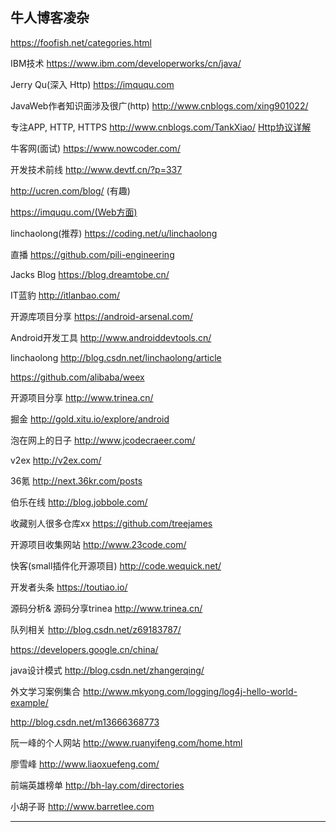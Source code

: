 ## 牛人博客凌杂

https://foofish.net/categories.html

IBM技术 https://www.ibm.com/developerworks/cn/java/  

Jerry Qu(深入 Http) https://imququ.com

JavaWeb作者知识面涉及很广(http) http://www.cnblogs.com/xing901022/

专注APP, HTTP, HTTPS http://www.cnblogs.com/TankXiao/ [Http协议详解](http://www.cnblogs.com/TankXiao/archive/2012/02/13/2342672.html)

牛客网(面试) https://www.nowcoder.com/

开发技术前线 http://www.devtf.cn/?p=337

http://ucren.com/blog/ (有趣)

https://imququ.com/(Web方面)

linchaolong(推荐) https://coding.net/u/linchaolong

直播 https://github.com/pili-engineering

Jacks Blog https://blog.dreamtobe.cn/

IT蓝豹 http://itlanbao.com/

开源库项目分享 https://android-arsenal.com/

Android开发工具 http://www.androiddevtools.cn/

linchaolong http://blog.csdn.net/linchaolong/article

https://github.com/alibaba/weex

开源项目分享 http://www.trinea.cn/

掘金 http://gold.xitu.io/explore/android

泡在网上的日子 http://www.jcodecraeer.com/

v2ex http://v2ex.com/

36氪 http://next.36kr.com/posts

伯乐在线 http://blog.jobbole.com/

收藏别人很多仓库xx https://github.com/treejames

开源项目收集网站 http://www.23code.com/

快客(small插件化开源项目) http://code.wequick.net/

开发者头条 https://toutiao.io/

源码分析& 源码分享trinea http://www.trinea.cn/

队列相关 http://blog.csdn.net/z69183787/

https://developers.google.cn/china/

java设计模式 http://blog.csdn.net/zhangerqing/

外文学习案例集合 http://www.mkyong.com/logging/log4j-hello-world-example/

http://blog.csdn.net/m13666368773

阮一峰的个人网站 http://www.ruanyifeng.com/home.html

廖雪峰 http://www.liaoxuefeng.com/

前端英雄榜单 http://bh-lay.com/directories

小胡子哥 http://www.barretlee.com



-------------------------------
